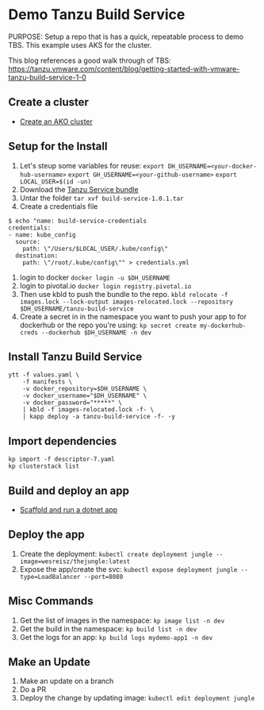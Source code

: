 # Demo Tanzu Build Service 
PURPOSE: Setup a repo that is has a quick, repeatable process to demo TBS. This example uses AKS for the cluster.

This blog references a good walk through of TBS: 
https://tanzu.vmware.com/content/blog/getting-started-with-vmware-tanzu-build-service-1-0

## Create a cluster
* [Create an AKO cluster](https://github.com/wesreisz/demos/blob/master/aks-create_cluster_cli.md)


## Setup for the Install
1. Let's steup some variables for reuse: 
`export DH_USERNAME=<your-docker-hub-username>`
`export GH_USERNAME=<your-github-username>`
`export LOCAL_USER=$(id -un)`
1. Download the [Tanzu Service bundle](https://network.pivotal.io/products/tbs-dependencies/)
1. Untar the folder `tar xvf build-service-1.0.1.tar`
1. Create a credentials file
```
$ echo "name: build-service-credentials
credentials:
- name: kube_config
  source:
    path: \"/Users/$LOCAL_USER/.kube/config\"
  destination:
    path: \"/root/.kube/config\"" > credentials.yml
```
1. login to docker `docker login -u $DH_USERNAME`
1. login to pivotal.io `docker login registry.pivotal.io`
1. Then use kbld to push the bundle to the repo. `kbld relocate -f images.lock --lock-output images-relocated.lock --repository $DH_USERNAME/tanzu-build-service`
1. Create a secret in in the namespace you want to push your app to for dockerhub or the repo you're using: `kp secret create my-dockerhub-creds --dockerhub $DH_USERNAME -n dev`

## Install Tanzu Build Service 
```
ytt -f values.yaml \
    -f manifests \
    -v docker_repository=$DH_USERNAME \
    -v docker_username="$DH_USERNAME" \
    -v docker_password="*****" \
    | kbld -f images-relocated.lock -f- \
    | kapp deploy -a tanzu-build-service -f- -y
```

## Import dependencies
```
kp import -f descriptor-7.yaml
kp clusterstack list
```

## Build and deploy an app
* [Scaffold and run a dotnet app](https://github.com/wesreisz/demos/blob/master/dotnet-build_and_run_scaffolded_app.md)

## Deploy the app
1. Create the deployment: `kubectl create deployment jungle --image=wesreisz/thejungle:latest`
1. Expose the app/create the svc: `kubectl expose deployment jungle --type=LoadBalancer --port=8080`

## Misc Commands
1. Get the list of images in the namespace: `kp image list -n dev`
1. Get the build in the namespace: `kp build list -n dev`
1. Get the logs for an app: `kp build logs mydemo-app1 -n dev`

## Make an Update
1. Make an update on a branch
2. Do a PR
3. Deploy the change by updating image: `kubectl edit deployment jungle`